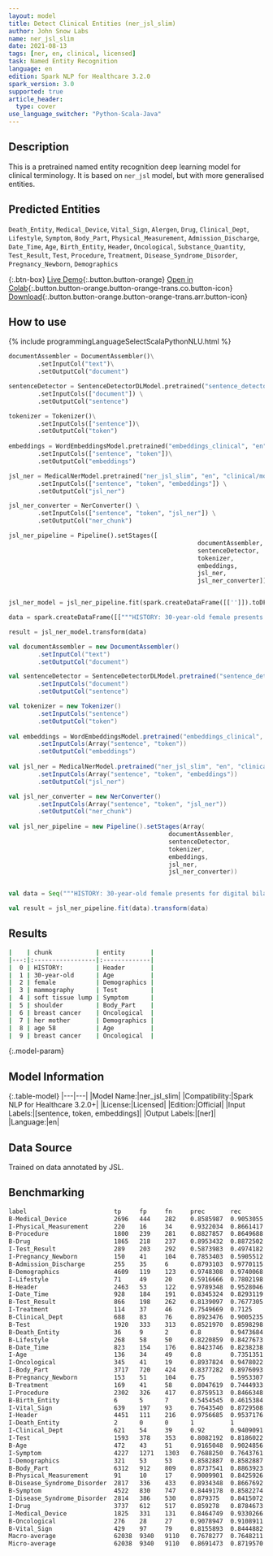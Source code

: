 ```yaml
---
layout: model
title: Detect Clinical Entities (ner_jsl_slim)
author: John Snow Labs
name: ner_jsl_slim
date: 2021-08-13
tags: [ner, en, clinical, licensed]
task: Named Entity Recognition
language: en
edition: Spark NLP for Healthcare 3.2.0
spark_version: 3.0
supported: true
article_header:
  type: cover
use_language_switcher: "Python-Scala-Java"
---
```



## Description


This is a pretrained named entity recognition deep learning model for clinical terminology. It is based on `ner_jsl` model, but with more generalised entities.


## Predicted Entities


`Death_Entity`, `Medical_Device`, `Vital_Sign`, `Alergen`, `Drug`, `Clinical_Dept`, `Lifestyle`, `Symptom`, `Body_Part`, `Physical_Measurement`, `Admission_Discharge`, `Date_Time`, `Age`, `Birth_Entity`, `Header`, `Oncological`, `Substance_Quantity`, `Test_Result`, `Test`, `Procedure`, `Treatment`, `Disease_Syndrome_Disorder`, `Pregnancy_Newborn`, `Demographics`


{:.btn-box}
[Live Demo](https://demo.johnsnowlabs.com/healthcare/NER_JSL/){:.button.button-orange}
[Open in Colab](https://colab.research.google.com/github/JohnSnowLabs/spark-nlp-workshop/blob/master/tutorials/streamlit_notebooks/healthcare/NER_JSL.ipynb){:.button.button-orange.button-orange-trans.co.button-icon}
[Download](https://s3.amazonaws.com/auxdata.johnsnowlabs.com/clinical/models/ner_jsl_slim_en_3.2.0_3.0_1628875762291.zip){:.button.button-orange.button-orange-trans.arr.button-icon}


## How to use






<div class="tabs-box" markdown="1">
{% include programmingLanguageSelectScalaPythonNLU.html %}

```python
documentAssembler = DocumentAssembler()\
		.setInputCol("text")\
		.setOutputCol("document")

sentenceDetector = SentenceDetectorDLModel.pretrained("sentence_detector_dl_healthcare","en","clinical/models") \
		.setInputCols(["document"]) \
		.setOutputCol("sentence")

tokenizer = Tokenizer()\
		.setInputCols(["sentence"])\
		.setOutputCol("token")
	
embeddings = WordEmbeddingsModel.pretrained("embeddings_clinical", "en", "clinical/models")\
		.setInputCols(["sentence", "token"])\
		.setOutputCol("embeddings")

jsl_ner = MedicalNerModel.pretrained("ner_jsl_slim", "en", "clinical/models") \
		.setInputCols(["sentence", "token", "embeddings"]) \
		.setOutputCol("jsl_ner")

jsl_ner_converter = NerConverter() \
		.setInputCols(["sentence", "token", "jsl_ner"]) \
		.setOutputCol("ner_chunk")

jsl_ner_pipeline = Pipeline().setStages([
													documentAssembler,
													sentenceDetector,
													tokenizer,
													embeddings,
													jsl_ner,
													jsl_ner_converter])


jsl_ner_model = jsl_ner_pipeline.fit(spark.createDataFrame([['']]).toDF("text"))

data = spark.createDataFrame([["""HISTORY: 30-year-old female presents for digital bilateral mammography secondary to a soft tissue lump palpated by the patient in the upper right shoulder. The patient has a family history of breast cancer within her mother at age 58. Patient denies personal history of breast cancer."""]]).toDF("text")

result = jsl_ner_model.transform(data)
```
```scala
val documentAssembler = new DocumentAssembler()
		.setInputCol("text")
		.setOutputCol("document")

val sentenceDetector = SentenceDetectorDLModel.pretrained("sentence_detector_dl_healthcare","en","clinical/models")
		.setInputCols("document") 
		.setOutputCol("sentence")

val tokenizer = new Tokenizer()
		.setInputCols("sentence")
		.setOutputCol("token")
	
val embeddings = WordEmbeddingsModel.pretrained("embeddings_clinical", "en", "clinical/models")
		.setInputCols(Array("sentence", "token"))
	    .setOutputCol("embeddings")
  
val jsl_ner = MedicalNerModel.pretrained("ner_jsl_slim", "en", "clinical/models")
		.setInputCols(Array("sentence", "token", "embeddings"))
		.setOutputCol("jsl_ner")

val jsl_ner_converter = new NerConverter()
		.setInputCols(Array("sentence", "token", "jsl_ner"))
		.setOutputCol("ner_chunk")
 
val jsl_ner_pipeline = new Pipeline().setStages(Array(
											documentAssembler, 
											sentenceDetector, 
											tokenizer, 
											embeddings, 
											jsl_ner, 
											jsl_ner_converter))


val data = Seq("""HISTORY: 30-year-old female presents for digital bilateral mammography secondary to a soft tissue lump palpated by the patient in the upper right shoulder. The patient has a family history of breast cancer within her mother at age 58. Patient denies personal history of breast cancer.""").toDS.toDF("text")

val result = jsl_ner_pipeline.fit(data).transform(data)
```
</div>


## Results


```bash
|    | chunk            | entity       |
|---:|:-----------------|:-------------|
|  0 | HISTORY:         | Header       |
|  1 | 30-year-old      | Age          |
|  2 | female           | Demographics |
|  3 | mammography      | Test         |
|  4 | soft tissue lump | Symptom      |
|  5 | shoulder         | Body_Part    |
|  6 | breast cancer    | Oncological  |
|  7 | her mother       | Demographics |
|  8 | age 58           | Age          |
|  9 | breast cancer    | Oncological  |
```


{:.model-param}
## Model Information


{:.table-model}
|---|---|
|Model Name:|ner_jsl_slim|
|Compatibility:|Spark NLP for Healthcare 3.2.0+|
|License:|Licensed|
|Edition:|Official|
|Input Labels:|[sentence, token, embeddings]|
|Output Labels:|[ner]|
|Language:|en|


## Data Source


Trained on data annotated by JSL.


## Benchmarking


```bash
label                        tp     fp     fn     prec       rec        f1       
B-Medical_Device             2696   444    282    0.8585987  0.9053055  0.8813337
I-Physical_Measurement       220    16     34     0.9322034  0.8661417  0.8979592
B-Procedure                  1800   239    281    0.8827857  0.8649688  0.8737864
B-Drug                       1865   218    237    0.8953432  0.8872502  0.8912784
I-Test_Result                289    203    292    0.5873983  0.4974182  0.5386766
I-Pregnancy_Newborn          150    41     104    0.7853403  0.5905512  0.6741573
B-Admission_Discharge        255    35     6      0.8793103  0.9770115  0.9255898
B-Demographics               4609   119    123    0.9748308  0.9740068  0.9744186
I-Lifestyle                  71     49     20     0.5916666  0.7802198  0.6729857
B-Header                     2463   53     122    0.9789348  0.9528046  0.965693 
I-Date_Time                  928    184    191    0.8345324  0.8293119  0.8319139
B-Test_Result                866    198    262    0.8139097  0.7677305  0.7901459
I-Treatment                  114    37     46     0.7549669  0.7125     0.733119 
B-Clinical_Dept              688    83     76     0.8923476  0.9005235  0.8964169
B-Test                       1920   333    313    0.8521970  0.8598298  0.8559965
B-Death_Entity               36     9      2      0.8        0.9473684  0.8674699
B-Lifestyle                  268    58     50     0.8220859  0.8427673  0.8322981
B-Date_Time                  823    154    176    0.8423746  0.8238238  0.8329959
I-Age                        136    34     49     0.8        0.7351351  0.7661972
I-Oncological                345    41     19     0.8937824  0.9478022  0.9199999
I-Body_Part                  3717   720    424    0.8377282  0.8976093  0.8666356
B-Pregnancy_Newborn          153    51     104    0.75       0.5953307  0.6637744
B-Treatment                  169    41     58     0.8047619  0.7444933  0.7734553
I-Procedure                  2302   326    417    0.8759513  0.8466348  0.8610435
B-Birth_Entity               6      5      7      0.5454545  0.4615384  0.5      
I-Vital_Sign                 639    197    93     0.7643540  0.8729508  0.815051 
I-Header                     4451   111    216    0.9756685  0.9537176  0.9645682
I-Death_Entity               2      0      0      1          1          1        
I-Clinical_Dept              621    54     39     0.92       0.9409091  0.9303371
I-Test                       1593   378    353    0.8082192  0.8186022  0.8133775
B-Age                        472    43     51     0.9165048  0.9024856  0.9094413
I-Symptom                    4227   1271   1303   0.7688250  0.7643761  0.7665941
I-Demographics               321    53     53     0.8582887  0.8582887  0.8582887
B-Body_Part                  6312   912    809    0.8737541  0.8863923  0.8800279
B-Physical_Measurement       91     10     17     0.9009901  0.8425926  0.8708134
B-Disease_Syndrome_Disorder  2817   336    433    0.8934348  0.8667692  0.8799001
B-Symptom                    4522   830    747    0.8449178  0.8582274  0.8515206
I-Disease_Syndrome_Disorder  2814   386    530    0.879375   0.8415072  0.8600244
I-Drug                       3737   612    517    0.859278   0.8784673  0.8687667
I-Medical_Device             1825   331    131    0.8464749  0.9330266  0.8876459
B-Oncological                276    28     27     0.9078947  0.9108911  0.9093904
B-Vital_Sign                 429    97     79     0.8155893  0.8444882  0.8297872
Macro-average                62038  9340   9110   0.7678277  0.7648211  0.7663215
Micro-average                62038  9340   9110   0.8691473  0.8719570  0.87055  
```
<!--stackedit_data:
eyJoaXN0b3J5IjpbMTgwOTg5MTgxOSwyMDU5MzA4MTAzLDEwMj
gyMzk4NzIsMjE4NzQ4OTc0XX0=
-->